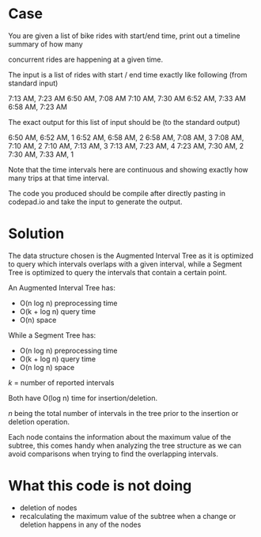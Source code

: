 # Case

You are given a list of bike rides with start/end time, print out a timeline summary of how many

concurrent rides are happening at a given time.

The input is a list of rides with start / end time exactly like following (from standard input)

7:13 AM, 7:23 AM
6:50 AM, 7:08 AM
7:10 AM, 7:30 AM
6:52 AM, 7:33 AM
6:58 AM, 7:23 AM

The exact output for this list of input should be (to the standard output)

6:50 AM, 6:52 AM, 1
6:52 AM, 6:58 AM, 2
6:58 AM, 7:08 AM, 3
7:08 AM, 7:10 AM, 2
7:10 AM, 7:13 AM, 3
7:13 AM, 7:23 AM, 4
7:23 AM, 7:30 AM, 2
7:30 AM, 7:33 AM, 1

Note that the time intervals here are continuous and showing exactly how many trips at that time interval.

The code you produced should be compile after directly pasting in codepad.io and take the input to generate the output.


# Solution

The data structure chosen is the Augmented Interval Tree as it is optimized to query which intervals overlaps with a given interval, while a Segment Tree is optimized to query the intervals that contain a certain point.

An Augmented Interval Tree has:

- O(n log n) preprocessing time
- O(k + log n) query time
- O(n) space



While a Segment Tree has:

- O(n log n) preprocessing time
- O(k + log n) query time
- O(n log n) space

_k_ = number of reported intervals

Both have O(log n) time for insertion/deletion.

_n_ being the total number of intervals in the tree prior to the insertion or deletion operation.


Each node contains the information about the maximum value of the subtree, this comes handy when analyzing the tree structure as we can avoid comparisons when trying to find the overlapping intervals.


# What this code is not doing

- deletion of nodes
- recalculating the maximum value of the subtree when a change or deletion happens in any of the nodes


